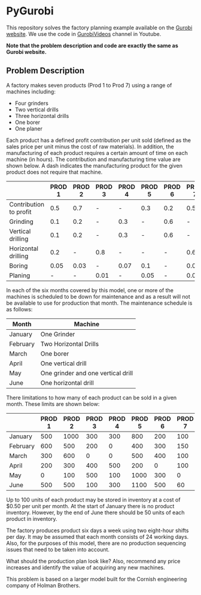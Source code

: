 # PyGurobi

This repository solves the factory planning example available on the [Gurobi website](http://www.gurobi.com/resources/examples/factory-planning-I). We use the code in [GurobiVideos](https://www.youtube.com/watch?v=5mct7ltVeVc) channel in Youtube. 

**Note that the problem description and code are exactly the same as Gurobi website.**

## Problem Description
A factory makes seven products (Prod 1 to Prod 7) using a range of machines including:

- Four grinders
- Two vertical drills
- Three horizontal drills
- One borer
- One planer

Each product has a defined profit contribution per unit sold (defined as the sales price per unit minus the cost of raw materials). In addition, the manufacturing of each product requires a certain amount of time on each machine (in hours). The contribution and manufacturing time value are shown below. A dash indicates the manufacturing product for the given product does not require that machine.

|     | PROD 1 | PROD 2 | PROD 3 | PROD 4 | PROD 5 | PROD 6 | PROD 7 |
| ------------ | ------------- | ------------ | ------------- | ------------ | ------------- | ------------ | ------------- |
| Contribution to profit | 0.5 | 0.7 | - | - | 0.3 | 0.2 | 0.5 |
| Grinding | 0.1 | 0.2 | - | 0.3 | - | 0.6 | - |
| Vertical drilling | 0.1 | 0.2 | - | 0.3 | - | 0.6 | - |
| Horizontal drilling | 0.2 | - | 0.8 | - | - | - | 0.6 |
| Boring | 0.05 | 0.03 | - | 0.07 | 0.1 | - | 0.08 |
| Planing | - | - | 0.01 | - | 0.05 | - | 0.05 |

In each of the six months covered by this model, one or more of the machines is scheduled to be down for maintenance and as a result will not be available to use for production that month. The maintenance schedule is as follows:

| Month | Machine | 
| ------------ | ------------- |
| January | One Grinder | 
| February | Two Horizontal Drills | 
| March | One borer | 
| April | One vertical drill | 
| May | One grinder and one vertical drill | 
| June | One horizontal drill | 

There limitations to how many of each product can be sold in a given month. These limits are shown below:

|     | PROD 1 | PROD 2 | PROD 3 | PROD 4 | PROD 5 | PROD 6 | PROD 7 |
| ------------ | ------------- | ------------ | ------------- | ------------ | ------------- | ------------ | ------------- |
| January | 500 | 1000 | 300 | 300	| 800 | 200 | 100 |
| February | 600 | 500 | 200 | 0 | 400 | 300 | 150 |
| March | 300 | 600 | 0 | 0 | 500 | 400	 | 100 |
| April | 200 | 300 | 400 | 500	| 200 | 0 | 100 |
| May | 0 | 100 | 500 | 100 | 1000 | 300 | 0 |
| June | 500 | 500 | 100 | 300 | 1100 | 500 | 60 |

Up to 100 units of each product may be stored in inventory at a cost of $0.50 per unit per month. At the start of January there is no product inventory. However, by the end of June there should be 50 units of each product in inventory.

The factory produces product six days a week using two eight-hour shifts per day. It may be assumed that each month consists of 24 working days. Also, for the purposes of this model, there are no production sequencing issues that need to be taken into account.

What should the production plan look like? Also, recommend any price increases and identify the value of acquiring any new machines.

This problem is based on a larger model built for the Cornish engineering company of Holman Brothers.